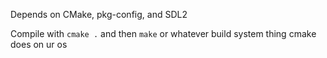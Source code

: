 Depends on CMake, pkg-config, and SDL2

Compile with
`cmake .`
and then
`make`
or whatever build system thing cmake does on ur os
